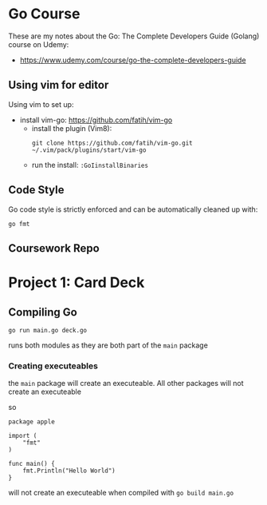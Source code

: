 # Go Course

These are my notes about the Go: The Complete Developers Guide (Golang) course
on Udemy:

* https://www.udemy.com/course/go-the-complete-developers-guide

## Using vim for editor

Using vim to set up:

* install vim-go: https://github.com/fatih/vim-go
  * install the plugin (Vim8): 
    ```
    git clone https://github.com/fatih/vim-go.git ~/.vim/pack/plugins/start/vim-go
    ```
  * run the install: `:GoIinstallBinaries`

## Code Style

Go code style is strictly enforced and can be automatically cleaned up with:
```
go fmt
```

## Coursework Repo

# Project 1: Card Deck

## Compiling Go

```
go run main.go deck.go
```
runs both modules as they are both part of the `main` package

### Creating executeables

the `main` package will create an executeable. All other packages will not
create an executeable

so 

```
package apple

import (
    "fmt"
)

func main() {
    fmt.Println("Hello World")
}
```
will not create an executeable when compiled with `go build main.go`
